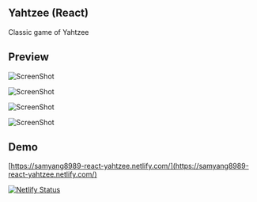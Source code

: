 ## Yahtzee (React)

Classic game of Yahtzee



## Preview


![ScreenShot](https://raw.github.com/super8989/React_yahtzee/master/screenshot/1.png)

![ScreenShot](https://raw.github.com/super8989/React_yahtzee/master/screenshot/2.png)

![ScreenShot](https://raw.github.com/super8989/React_yahtzee/master/screenshot/3.png)

![ScreenShot](https://raw.github.com/super8989/React_yahtzee/master/screenshot/4.png)



## Demo

[https://samyang8989-react-yahtzee.netlify.com/](https://samyang8989-react-yahtzee.netlify.com/)

[![Netlify Status](https://api.netlify.com/api/v1/badges/1d612eb3-698d-44f7-9183-15c0c6f22bb8/deploy-status)](https://app.netlify.com/sites/samyang8989-react-yahtzee/deploys)
